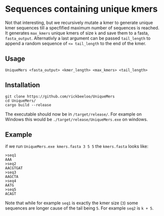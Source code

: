 
# Sequences containing unique kmers

Not that interesting, but we recursively mutate a kmer to generate unique kmer sequences till a specfified maximum number of sequences is reached. It generates `max_kmers` unique kmers of size `k` and save them to a fasta, `fasta_output`. Alternativly a last argument can be passed `tail_length` to append a random sequence of `<= tail_length` to the end of the kmer.


## Usage

`UniqueMers <fasta_output> <kmer_length> <max_kmers> <tail_length>`


## Installation

```
git clone https://github.com/rickbeeloo/UniqueMers
cd UniqueMers/
cargo build --release
```

The executable should now be in `/target/release/`. For example on Windows this would be `./target/release/UniqueMers.exe` on windows.

## Example 
if we run `UniqueMers.exe kmers.fasta 3 5 5` the `kmers.fasta` looks like:

```
>seq1
AAA
>seq2
AACGTGAT
>seq3
AAGCTA
>seq4
AATG
>seq5
ACAGT
```

Note that while for example `seq1` is exactly the kmer size (`3`) some sequences are longer cause of the tail being `5`. For example `seq2` is `k + 5`.

